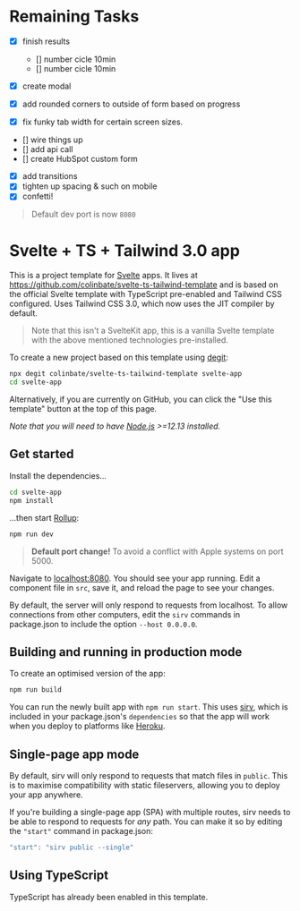 # Remaining Tasks

- [x] finish results
  - [] number cicle 10min
  - [] number cicle 10min
  
- [x] create modal
- [x] add rounded corners to outside of form based on progress
- [x] fix funky tab width for certain screen sizes.  
- [] wire things up
- [] add api call
- [] create HubSpot custom form
- [x] add transitions
- [x] tighten up spacing & such on mobile
- [x] confetti!

> Default dev port is now `8080`

# Svelte + TS + Tailwind 3.0 app

This is a project template for [Svelte](https://svelte.dev) apps. It lives at <https://github.com/colinbate/svelte-ts-tailwind-template> and is based on the official Svelte template with TypeScript pre-enabled and Tailwind CSS configured. Uses Tailwind CSS 3.0, which now uses
the JIT compiler by default.

> Note that this isn't a SvelteKit app, this is a vanilla Svelte template with the above mentioned technologies pre-installed.

To create a new project based on this template using [degit](https://github.com/Rich-Harris/degit):

```bash
npx degit colinbate/svelte-ts-tailwind-template svelte-app
cd svelte-app
```

Alternatively, if you are currently on GitHub, you can click the "Use this template" button at the top of this page.

*Note that you will need to have [Node.js](https://nodejs.org) >=12.13 installed.*

## Get started

Install the dependencies...

```bash
cd svelte-app
npm install
```

...then start [Rollup](https://rollupjs.org):

```bash
npm run dev
```

> **Default port change!** To avoid a conflict with Apple systems on port 5000.

Navigate to [localhost:8080](http://localhost:8080). You should see your app running. Edit a component file in `src`, save it, and reload the page to see your changes.

By default, the server will only respond to requests from localhost. To allow connections from other computers, edit the `sirv` commands in package.json to include the option `--host 0.0.0.0`.

## Building and running in production mode

To create an optimised version of the app:

```bash
npm run build
```

You can run the newly built app with `npm run start`. This uses [sirv](https://github.com/lukeed/sirv), which is included in your package.json's `dependencies` so that the app will work when you deploy to platforms like [Heroku](https://heroku.com).

## Single-page app mode

By default, sirv will only respond to requests that match files in `public`. This is to maximise compatibility with static fileservers, allowing you to deploy your app anywhere.

If you're building a single-page app (SPA) with multiple routes, sirv needs to be able to respond to requests for *any* path. You can make it so by editing the `"start"` command in package.json:

```js
"start": "sirv public --single"
```

## Using TypeScript

TypeScript has already been enabled in this template.
